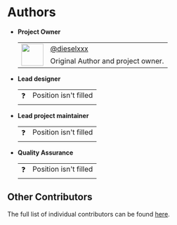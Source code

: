 # Authors

- **Project Owner**
    <table>
        <tr>
            <td rowspan="2"><img src="https://avatars.githubusercontent.com/u/56673130?v=4" height="50px" width="50px" alt=""></td>
            <td><a href="https://github.com/dieselxxx">@dieselxxx</a></td>
        </tr>
        <tr>
            <td>Original Author and project owner.</td>
        </tr>
    </table>

- **Lead designer**
    <table>
        <tr>
            <td rowspan="2">❓</td>
            <td>Position isn't filled</td>
        </tr>
        <tr>
            <td></td>
        </tr>
    </table>

- **Lead project maintainer**
    <table>
        <tr>
            <td rowspan="2">❓</td>
            <td>Position isn't filled</td>
        </tr>
        <tr>
            <td></td>
        </tr>
    </table>

- **Quality Assurance**
    <table>
        <tr>
            <td rowspan="2">❓</td>
            <td>Position isn't filled</td>
        </tr>
        <tr>
            <td></td>
        </tr>
    </table>

## Other Contributors

The full list of individual contributors can be found [here](https://github.com/The-FireHub-Project/the-firehub-project.github.io/blob/master/.github/CONTRIBUTORS.md).